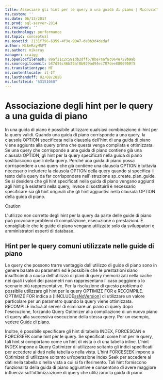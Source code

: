 ```yaml
---
title: Associare gli hint per le query a una guida di piano | Microsoft Docs
ms.custom: ''
ms.date: 06/13/2017
ms.prod: sql-server-2014
ms.reviewer: ''
ms.technology: performance
ms.topic: conceptual
ms.assetid: 2131f796-6359-4f9e-9047-da0b3d4dedaf
author: MikeRayMSFT
ms.author: mikeray
manager: craigg
ms.openlocfilehash: 89af21c2c591db2dff678be7aaf8c064e728b9ab
ms.sourcegitcommit: b87d36c46b39af8b929ad94ec707dee8800950f5
ms.translationtype: MT
ms.contentlocale: it-IT
ms.lasthandoff: 02/08/2020
ms.locfileid: "63151068"
---
```

# <a name="attach-query-hints-to-a-plan-guide"></a>Associazione degli hint per le query a una guida di piano
  In una guida di piano è possibile utilizzare qualsiasi combinazione di hint per la query validi. Quando una guida di piano corrisponde a una query, la clausola OPTION specificata nella clausola dell'hint di una guida di piano viene aggiunta alla query prima che questa venga compilata e ottimizzata. Se una query che corrisponde a una guida di piano contiene già una clausola OPTION, gli hint per la query specificati nella guida di piano sostituiscono quelli della query. Perché una guida di piano possa corrispondere a una query che già contiene una clausola OPTION è tuttavia necessario includere la clausola OPTION della query quando si specifica il testo della query da far corrispondere nell'istruzione sp_create_plan_guide. Se si desidera che gli hint specificati nella guida di piano vengano aggiunti agli hint già esistenti nella query, invece di sostituirli è necessario specificare sia gli hint originali che gli hint aggiuntivi nella clausola OPTION della guida di piano.  
  
> [!CAUTION]  
>  L'utilizzo non corretto degli hint per la query da parte delle guide di piano può provocare problemi di compilazione, esecuzione o prestazioni. È consigliabile che le guide di piano vengano utilizzate solo da sviluppatori e amministratori esperti di database.  
  
## <a name="common-query-hints-used-in-plan-guides"></a>Hint per le query comuni utilizzate nelle guide di piano  
 Le query che possono trarre vantaggio dall'utilizzo di guide di piano sono in genere basate su parametri ed è possibile che le prestazioni siano insufficienti a causa dell'utilizzo di piani di query memorizzati nella cache nei quali i valori dei parametri non rappresentano il caso peggiore o lo scenario più rappresentativo. Per la risoluzione di questo problema è possibile utilizzare gli hint per le query OPTIMIZE FOR e RECOMPILE. OPTIMIZE FOR indica a [!INCLUDE[ssNoVersion](../../includes/ssnoversion-md.md)] di utilizzare un valore particolare per un parametro quando la query viene ottimizzata. RECOMPILE indica al server di eliminare un piano di query dopo l'esecuzione, forzando Query Optimizer alla compilazione di un nuovo piano di query alla successiva esecuzione della stessa query. Per un esempio, vedere [Guide di piano](plan-guides.md).  
  
 Inoltre, è possibile specificare gli hint di tabella INDEX, FORCESCAN e FORCESEEK come hint per le query. Se specificati come hint per le query, tali hint si comportano come un hint di vista o di una tabella inline. L'hint INDEX impone a Query Optimizer di utilizzare soltanto gli indici specificati per accedere ai dati nella tabella o nella vista. L’hint FORCESEEK impone a Optimizer di utilizzare soltanto un’operazione Index Seek per accedere ai dati nella tabella o nella vista a cui si fa riferimento. Tali hint forniscono funzionalità della guida di piano aggiuntive e consentono di avere maggiore influenza sull'ottimizzazione di query che utilizzano la guida di piano.  
  
  
